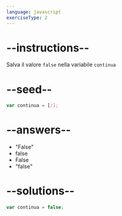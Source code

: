 ```yaml
---
language: javascript
exerciseType: 2
---
```


# --instructions--

Salva il valore `false` nella variabile `continua`

# --seed--

```javascript
var continua = [/];
```

# --answers--

- "False"
- false
- False
- "false"

# --solutions--

```javascript
var continua = false;
```
